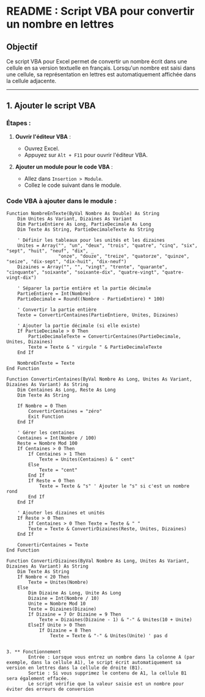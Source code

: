 # README : Script VBA pour convertir un nombre en lettres

## Objectif

Ce script VBA pour Excel permet de convertir un nombre écrit dans une cellule en sa version textuelle en français. Lorsqu'un nombre est saisi dans une cellule, sa représentation en lettres est automatiquement affichée dans la cellule adjacente.

---

## 1. Ajouter le script VBA

### Étapes :

1. **Ouvrir l'éditeur VBA** :
   - Ouvrez Excel.
   - Appuyez sur `Alt + F11` pour ouvrir l'éditeur VBA.

2. **Ajouter un module pour le code VBA** :
   - Allez dans `Insertion > Module`.
   - Collez le code suivant dans le module.

### Code VBA à ajouter dans le module :

```vba
Function NombreEnTexte(ByVal Nombre As Double) As String
    Dim Unites As Variant, Dizaines As Variant
    Dim PartieEntiere As Long, PartieDecimale As Long
    Dim Texte As String, PartieDecimaleTexte As String
    
    ' Définir les tableaux pour les unités et les dizaines
    Unites = Array("", "un", "deux", "trois", "quatre", "cinq", "six", "sept", "huit", "neuf", "dix", _
                   "onze", "douze", "treize", "quatorze", "quinze", "seize", "dix-sept", "dix-huit", "dix-neuf")
    Dizaines = Array("", "", "vingt", "trente", "quarante", "cinquante", "soixante", "soixante-dix", "quatre-vingt", "quatre-vingt-dix")
    
    ' Séparer la partie entière et la partie décimale
    PartieEntiere = Int(Nombre)
    PartieDecimale = Round((Nombre - PartieEntiere) * 100)
    
    ' Convertir la partie entière
    Texte = ConvertirCentaines(PartieEntiere, Unites, Dizaines)
    
    ' Ajouter la partie décimale (si elle existe)
    If PartieDecimale > 0 Then
        PartieDecimaleTexte = ConvertirCentaines(PartieDecimale, Unites, Dizaines)
        Texte = Texte & " virgule " & PartieDecimaleTexte
    End If
    
    NombreEnTexte = Texte
End Function

Function ConvertirCentaines(ByVal Nombre As Long, Unites As Variant, Dizaines As Variant) As String
    Dim Centaines As Long, Reste As Long
    Dim Texte As String
    
    If Nombre = 0 Then
        ConvertirCentaines = "zéro"
        Exit Function
    End If
    
    ' Gérer les centaines
    Centaines = Int(Nombre / 100)
    Reste = Nombre Mod 100
    If Centaines > 0 Then
        If Centaines > 1 Then
            Texte = Unites(Centaines) & " cent"
        Else
            Texte = "cent"
        End If
        If Reste = 0 Then
            Texte = Texte & "s" ' Ajouter le "s" si c'est un nombre rond
        End If
    End If
    
    ' Ajouter les dizaines et unités
    If Reste > 0 Then
        If Centaines > 0 Then Texte = Texte & " "
        Texte = Texte & ConvertirDizaines(Reste, Unites, Dizaines)
    End If
    
    ConvertirCentaines = Texte
End Function

Function ConvertirDizaines(ByVal Nombre As Long, Unites As Variant, Dizaines As Variant) As String
    Dim Texte As String
    If Nombre < 20 Then
        Texte = Unites(Nombre)
    Else
        Dim Dizaine As Long, Unite As Long
        Dizaine = Int(Nombre / 10)
        Unite = Nombre Mod 10
        Texte = Dizaines(Dizaine)
        If Dizaine = 7 Or Dizaine = 9 Then
            Texte = Dizaines(Dizaine - 1) & "-" & Unites(10 + Unite)
        ElseIf Unite > 0 Then
            If Dizaine = 8 Then
                Texte = Texte & "-" & Unites(Unite) ' pas d


3. ** Fonctionnement
        Entrée : Lorsque vous entrez un nombre dans la colonne A (par exemple, dans la cellule A1), le script écrit automatiquement sa version en lettres dans la cellule de droite (B1).
        Sortie : Si vous supprimez le contenu de A1, la cellule B1 sera également effacée.
        Le script vérifie que la valeur saisie est un nombre pour éviter des erreurs de conversion